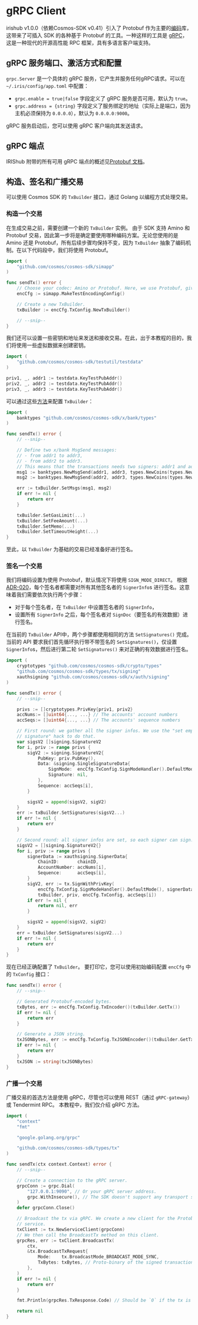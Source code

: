 # gRPC Client

irishub v1.0.0（依赖Cosmos-SDK v0.41）引入了 Protobuf 作为主要的[编码](https://github.com/cosmos/cosmos-sdk/blob/master/docs/core/encoding.md)库，这带来了可插入 SDK 的各种基于 Protobuf 的工具。一种这样的工具是 [gRPC](https://grpc.io)，这是一种现代的开源高性能 RPC 框架，具有多语言客户端支持。

## gRPC 服务端口、激活方式和配置

`grpc.Server` 是一个具体的 gRPC 服务，它产生并服务任何gRPC请求。可以在 `~/.iris/config/app.toml` 中配置：

- `grpc.enable = true|false` 字段定义了 gRPC 服务是否可用，默认为 `true`。
- `grpc.address = {string}` 字段定义了服务绑定的地址（实际上是端口，因为主机必须保持为 `0.0.0.0`），默认为 `0.0.0.0:9000`。

gRPC 服务启动后，您可以使用 gRPC 客户端向其发送请求。

## gRPC 端点

IRIShub 附带的所有可用 gRPC 端点的概述见[Protobuf 文档](./proto-docs.md)。

## 构造、签名和广播交易

可以使用 Cosmos SDK 的 `TxBuilder` 接口，通过 Golang 以编程方式处理交易。

### 构造一个交易

在生成交易之前，需要创建一个新的 `TxBuilder` 实例。 由于 SDK 支持 Amino 和 Protobuf 交易，因此第一步将是确定要使用哪种编码方案。无论您使用的是 Amino 还是 Protobuf，所有后续步骤均保持不变，因为 `TxBuilder` 抽象了编码机制。在以下代码段中，我们将使用 Protobuf。

```go
import (
    "github.com/cosmos/cosmos-sdk/simapp"
)

func sendTx() error {
    // Choose your codec: Amino or Protobuf. Here, we use Protobuf, given by the following function.
    encCfg := simapp.MakeTestEncodingConfig()

    // Create a new TxBuilder.
    txBuilder := encCfg.TxConfig.NewTxBuilder()

    // --snip--
}
```

我们还可以设置一些密钥和地址来发送和接收交易。在此，出于本教程的目的，我们将使用一些虚拟数据来创建密钥。

```go
import (
    "github.com/cosmos/cosmos-sdk/testutil/testdata"
)

priv1, _, addr1 := testdata.KeyTestPubAddr()
priv2, _, addr2 := testdata.KeyTestPubAddr()
priv3, _, addr3 := testdata.KeyTestPubAddr()
```

可以通过这些[方法](https://github.com/cosmos/cosmos-sdk/blob/v0.41.0/client/tx_config.go#L32-L45)来配置 `TxBuilder`：

```go
import (
    banktypes "github.com/cosmos/cosmos-sdk/x/bank/types"
)

func sendTx() error {
    // --snip--

    // Define two x/bank MsgSend messages:
    // - from addr1 to addr3,
    // - from addr2 to addr3.
    // This means that the transactions needs two signers: addr1 and addr2.
    msg1 := banktypes.NewMsgSend(addr1, addr3, types.NewCoins(types.NewInt64Coin("atom", 12)))
    msg2 := banktypes.NewMsgSend(addr2, addr3, types.NewCoins(types.NewInt64Coin("atom", 34)))

    err := txBuilder.SetMsgs(msg1, msg2)
    if err != nil {
        return err
    }

    txBuilder.SetGasLimit(...)
    txBuilder.SetFeeAmount(...)
    txBuilder.SetMemo(...)
    txBuilder.SetTimeoutHeight(...)
}
```

至此，以 `TxBuilder` 为基础的交易已经准备好进行签名。

### 签名一个交易

我们将编码设置为使用 Protobuf，默认情况下将使用 `SIGN_MODE_DIRECT`。 根据[ADR-020](https://github.com/cosmos/cosmos-sdk/blob/v0.41.0/docs/architecture/adr-020-protobuf-transaction-encoding.md)，每个签名者都需要对所有其他签名者的 `SignerInfo`s 进行签名。这意味着我们需要依次执行两个步骤：

- 对于每个签名者，在 `TxBuilder` 中设置签名者的 `SignerInfo`，
- 设置所有 `SignerInfo` 之后，每个签名者对 `SignDoc`（要签名的有效数据）进行签名。

在当前的 `TxBuilder` API中，两个步骤都使用相同的方法 `SetSignatures()` 完成。当前的 API 要求我们首先循环执行带不带签名的 `SetSignatures()`，仅设置 `SignerInfo`s，然后进行第二轮 `SetSignatures()` 来对正确的有效数据进行签名。

```go
import (
    cryptotypes "github.com/cosmos/cosmos-sdk/crypto/types"
    "github.com/cosmos/cosmos-sdk/types/tx/signing"
    xauthsigning "github.com/cosmos/cosmos-sdk/x/auth/signing"
)

func sendTx() error {
    // --snip--

    privs := []cryptotypes.PrivKey{priv1, priv2}
    accNums:= []uint64{..., ...} // The accounts' account numbers
    accSeqs:= []uint64{..., ...} // The accounts' sequence numbers

    // First round: we gather all the signer infos. We use the "set empty
    // signature" hack to do that.
    var sigsV2 []signing.SignatureV2
    for i, priv := range privs {
        sigV2 := signing.SignatureV2{
            PubKey: priv.PubKey(),
            Data: &signing.SingleSignatureData{
                SignMode:  encCfg.TxConfig.SignModeHandler().DefaultMode(),
                Signature: nil,
            },
            Sequence: accSeqs[i],
        }

        sigsV2 = append(sigsV2, sigV2)
    }
    err := txBuilder.SetSignatures(sigsV2...)
    if err != nil {
        return err
    }

    // Second round: all signer infos are set, so each signer can sign.
    sigsV2 = []signing.SignatureV2{}
    for i, priv := range privs {
        signerData := xauthsigning.SignerData{
            ChainID:       chainID,
            AccountNumber: accNums[i],
            Sequence:      accSeqs[i],
        }
        sigV2, err := tx.SignWithPrivKey(
            encCfg.TxConfig.SignModeHandler().DefaultMode(), signerData,
            txBuilder, priv, encCfg.TxConfig, accSeqs[i])
        if err != nil {
            return nil, err
        }

        sigsV2 = append(sigsV2, sigV2)
    }
    err = txBuilder.SetSignatures(sigsV2...)
    if err != nil {
        return err
    }
}
```

现在已经正确配置了 `TxBuilder`。 要打印它，您可以使用初始编码配置 `encCfg` 中的 `TxConfig` 接口：

```go
func sendTx() error {
    // --snip--

    // Generated Protobuf-encoded bytes.
    txBytes, err := encCfg.TxConfig.TxEncoder()(txBuilder.GetTx())
    if err != nil {
        return err
    }

    // Generate a JSON string.
    txJSONBytes, err := encCfg.TxConfig.TxJSONEncoder()(txBuilder.GetTx())
    if err != nil {
        return err
    }
    txJSON := string(txJSONBytes)
}
```

### 广播一个交易

广播交易的首选方法是使用 gRPC，尽管也可以使用 REST（通过 `gRPC-gateway`）或 Tendermint RPC。 本教程中，我们仅介绍 gRPC 方法。

```go
import (
    "context"
    "fmt"

    "google.golang.org/grpc"

    "github.com/cosmos/cosmos-sdk/types/tx"
)

func sendTx(ctx context.Context) error {
    // --snip--

    // Create a connection to the gRPC server.
    grpcConn := grpc.Dial(
        "127.0.0.1:9090", // Or your gRPC server address.
        grpc.WithInsecure(), // The SDK doesn't support any transport security mechanism.
    )
    defer grpcConn.Close()

    // Broadcast the tx via gRPC. We create a new client for the Protobuf Tx
    // service.
    txClient := tx.NewServiceClient(grpcConn)
    // We then call the BroadcastTx method on this client.
    grpcRes, err := txClient.BroadcastTx(
        ctx,
        &tx.BroadcastTxRequest{
            Mode:    tx.BroadcastMode_BROADCAST_MODE_SYNC,
            TxBytes: txBytes, // Proto-binary of the signed transaction, see previous step.
        },
    )
    if err != nil {
        return err
    }

    fmt.Println(grpcRes.TxResponse.Code) // Should be `0` if the tx is successful

    return nil
}
```
